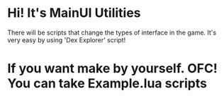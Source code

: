 # Hi! It's MainUI Utilities
There will be scripts that change the types of interface in the game.
It's very easy by using 'Dex Explorer' script!
# If you want make by yourself. OFC! You can take Example.lua scripts

